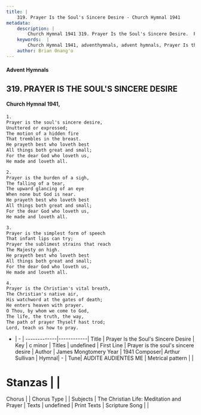 ```yaml
---
title: |
    319. Prayer Is the Soul's Sincere Desire - Church Hymnal 1941
metadata:
    description: |
        Church Hymnal 1941 319. Prayer Is the Soul's Sincere Desire.  Prayer is the soul's sincere desire,  Unuttered or expressed;  The motion of a hidden fire  That trembles in the breast.  He prayeth best who loveth best  All things both great and small;  For the dear God who loveth us,  He made and loveth all. 
    keywords:  |
        Church Hymnal 1941, adventhymnals, advent hymnals, Prayer Is the Soul's Sincere Desire, Prayer is the soul's sincere desire. 
    author: Brian Onang'o
---
```


#### Advent Hymnals
## 319. PRAYER IS THE SOUL'S SINCERE DESIRE
####  Church Hymnal 1941,

```txt
1.
Prayer is the soul's sincere desire, 
Unuttered or expressed; 
The motion of a hidden fire 
That trembles in the breast. 
He prayeth best who loveth best 
All things both great and small; 
For the dear God who loveth us, 
He made and loveth all. 

2.
Prayer is the burden of a sigh, 
The falling of a tear, 
The upward glancing of an eye 
When none but God is near. 
He prayeth best who loveth best 
All things both great and small; 
For the dear God who loveth us, 
He made and loveth all. 

3.
Prayer is the simplest form of speech 
That infant lips can try; 
Prayer the sublimest strains that reach 
The Majesty on high. 
He prayeth best who loveth best 
All things both great and small; 
For the dear God who loveth us, 
He made and loveth all. 

4.
Prayer is the Christian's vital breath, 
The Christian's native air, 
His watchword at the gates of death; 
He enters heaven with prayer. 
O Thou, by whom we come to God, 
The life, the truth, the way, 
The path of prayer Thyself hast trod; 
Lord, teach us how to pray.

```

- |   -  |
-------------|------------|
Title | Prayer Is the Soul's Sincere Desire |
Key | c minor |
Titles | undefined |
First Line | Prayer is the soul's sincere desire |
Author | James Mongtomery
Year | 1941
Composer| Arthur Sullivan |
Hymnal|  - |
Tune| AUDITE AUDIENTES ME |
Metrical pattern | |
# Stanzas |  |
Chorus |  |
Chorus Type |  |
Subjects | The Christian Life: Meditation and Prayer |
Texts | undefined |
Print Texts | 
Scripture Song |  |
    
